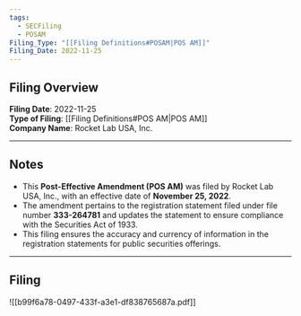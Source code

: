 ```yaml
---
tags:
  - SECFiling
  - POSAM
Filing_Type: "[[Filing Definitions#POSAM|POS AM]]"
Filing_Date: 2022-11-25
---
```


## Filing Overview

**Filing Date**: 2022-11-25  
**Type of Filing**: [[Filing Definitions#POS AM|POS AM]]  
**Company Name**: Rocket Lab USA, Inc.  

---

## Notes

- This **Post-Effective Amendment (POS AM)** was filed by Rocket Lab USA, Inc., with an effective date of **November 25, 2022**.
- The amendment pertains to the registration statement filed under file number **333-264781** and updates the statement to ensure compliance with the Securities Act of 1933.
- This filing ensures the accuracy and currency of information in the registration statements for public securities offerings.

---

## Filing

![[b99f6a78-0497-433f-a3e1-df838765687a.pdf]]
